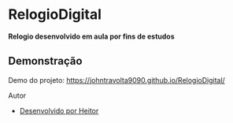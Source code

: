 
# RelogioDigital

**Relogio desenvolvido em aula por fins de estudos**



## Demonstração

Demo do projeto: https://johntravolta9090.github.io/RelogioDigital/


Autor

- [Desenvolvido por Heitor](https://github.com/JohnTravolta9090)

